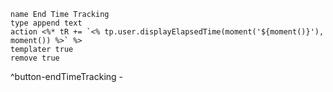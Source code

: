 ```button
name End Time Tracking
type append text
action <%* tR += `<% tp.user.displayElapsedTime(moment('${moment()}'), moment()) %>` %>
templater true
remove true
```
^button-endTimeTracking
    - 